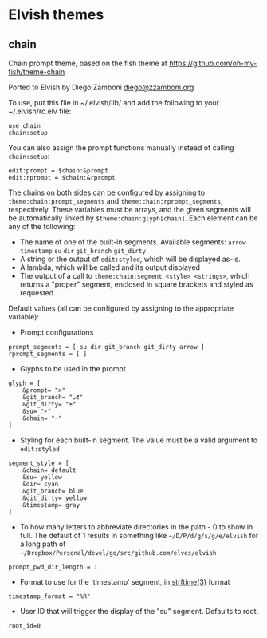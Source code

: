 # Elvish themes

## chain

Chain prompt theme, based on the fish theme at https://github.com/oh-my-fish/theme-chain

Ported to Elvish by Diego Zamboni <diego@zzamboni.org>

To use, put this file in ~/.elvish/lib/ and add the following to your ~/.elvish/rc.elv file:

    use chain
    chain:setup

You can also assign the prompt functions manually instead of calling `chain:setup`:

    edit:prompt = $chain:&prompt
    edit:rprompt = $chain:&rprompt

The chains on both sides can be configured by assigning to
`theme:chain:prompt_segments` and `theme:chain:rprompt_segments`,
respectively. These variables must be arrays, and the given segments
will be automatically linked by `$theme:chain:glyph[chain]`. Each
element can be any of the following:

- The name of one of the built-in segments. Available segments:
  `arrow` `timestamp` `su` `dir` `git_branch` `git_dirty`
- A string or the output of `edit:styled`, which will be displayed
  as-is.
- A lambda, which will be called and its output displayed
- The output of a call to `theme:chain:segment <style> <strings>`,
  which returns a "proper" segment, enclosed in square brackets and
  styled as requested.

Default values (all can be configured by assigning to the appropriate variable):

- Prompt configurations
```
prompt_segments = [ su dir git_branch git_dirty arrow ]
rprompt_segments = [ ]
  ```
- Glyphs to be used in the prompt
```
glyph = [
	&prompt= ">"
	&git_branch= "⎇"
	&git_dirty= "±"
	&su= "⚡"
	&chain= "─"
]
```
- Styling for each built-in segment. The value must be a valid argument to `edit:styled`
```
segment_style = [
	&chain= default
	&su= yellow
	&dir= cyan
	&git_branch= blue
	&git_dirty= yellow
	&timestamp= gray
]
```
- To how many letters to abbreviate directories in the path - 0 to show in full.
  The default of 1 results in something like `~/D/P/d/g/s/g/e/elvish` for a long
  path of `~/Dropbox/Personal/devel/go/src/github.com/elves/elvish`
```
prompt_pwd_dir_length = 1
```
- Format to use for the 'timestamp' segment,
  in [strftime(3)](http://man7.org/linux/man-pages/man3/strftime.3.html) format
```
timestamp_format = "%R"
```
- User ID that will trigger the display of the "su" segment. Defaults to root.
```
root_id=0
```

